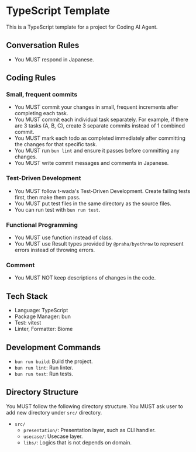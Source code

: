 # TypeScript Template

This is a TypeScript template for a project for Coding AI Agent.

## Conversation Rules

- You MUST respond in Japanese.

## Coding Rules

### Small, frequent commits

- You MUST commit your changes in small, frequent increments after completing each task.
- You MUST commit each individual task separately. For example, if there are 3 tasks (A, B, C), create 3 separate commits instead of 1 combined commit.
- You MUST mark each todo as completed immediately after committing the changes for that specific task.
- You MUST run `bun lint` and ensure it passes before committing any changes.
- You MUST write commit messages and comments in Japanese.

### Test-Driven Development

- You MUST follow t-wada's Test-Driven Development. Create failing tests first, then make them pass.
- You MUST put test files in the same directory as the source files.
- You can run test with `bun run test`.

### Functional Programming

- You MUST use function instead of class.
- You MUST use Result types provided by `@praha/byethrow` to represent errors instead of throwing errors.

### Comment

- You MUST NOT keep descriptions of changes in the code.

## Tech Stack

- Language: TypeScript
- Package Manager: bun
- Test: vitest
- Linter, Formatter: Biome

## Development Commands

- `bun run build`: Build the project.
- `bun run lint`: Run linter.
- `bun run test`: Run tests.

## Directory Structure

You MUST follow the following directory structure. You MUST ask user to add new directory under `src/` directory.

- `src/`
  - `presentation/`: Presentation layer, such as CLI handler.
  - `usecase/`: Usecase layer.
  - `libs/`: Logics that is not depends on domain.
